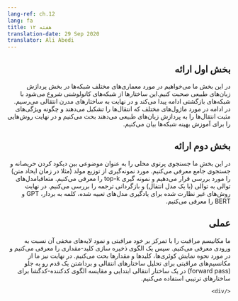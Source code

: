 ```yaml
---
lang-ref: ch.12
lang: fa
title: هفته ۱۲
translation-date: 29 Sep 2020
translator: Ali Abedi
---
```

<div dir=rtl>

## بخش اول ارائه

<!--In this section we discuss the various architectures used in NLP applications, beginning with CNNs, RNNs, and eventually covering the state of-the art architecture, transformers. We then discuss the various modules that comprise transformers and how they make transformers advantageous for NLP tasks. Finally, we discuss tricks that allow transformers to be trained effectively. -->
در این بخش ما می‌خواهیم در مورد معماری‌های مختلف شبکه‌ها در بخش پردازش زبان‌های طبیعی صحبت کنیم.این ساختارها از شبکه‌های کانولوشنی شروع می‌شود با شبکه‌های بازگشتی ادامه پیدا می‌کند و در نهایت به ساختارهای مدرن انتقالی می‌رسیم. در ادامه در مورد ماژول‌های مختلف که انتقال‌ها را تشکیل می‌دهند و چگونه ویژگی‌های مثبت انتقال‌ها را به پردازش زبان‌های طبیعی می‌دهند بحث می‌کنیم و در نهایت روش‌هایی را برای آموزش بهینه شبکه‌ها بیان می‌کنیم. 


## بخش دوم ارائه
<!-- In this section we introduce beam search as a middle ground betwen greedy decoding and exhaustive search. We consider the case of wanting to sample from the generative distribution (*i.e.* when generating text) and introduce "top-k" sampling. Subsequently, we introduce sequence to sequence models (with a transformer variant) and backtranslation. We then introduce unsupervised learning approaches for learning embeddings and discuss word2vec, GPT, and BERT. -->
در این بخش ما جستجوی پرتوی محلی را به عنوان موضوعی بین دیکود کردن حریصانه و جستجوی جامع معرفی می‌کنیم. مورد نمونه‌گیری از توزیع مولد (مثلا در زمان ایحاد متن) را مورد بررسی قرار می‌دهیم و نمونه گیری top-k را معرفی می‌کنیم. متعاقبامدل‌های توالی به توالی (با یک مدل انتقال) و بازگردانی ترجمه را بررسی می‌کنیم. در نهایت روش‌های غیر نظارت شده برای یادگیری مدل‌های تعبیه شده، کلمه به بردار، GPT و BERT را معرفی می‌کنیم.

## عملی

<!-- We introduce attention, focusing on self-attention and its hidden layer representations of the inputs. Then, we introduce the key-value store paradigm and discuss how to represent queries, keys, and values as rotations of an input. Finally, we use attention to interpret the transformer architecture, taking a forward pass through a basic transformer, and comparing the encoder-decoder paradigm to sequential architectures. -->
ما مکانیسم مراقبت را با تمرکز بر خود مرافبتی و نمود لایه‌های مخفی آن نسبت به ورودی معرفی می‌کنیم. سپس یک الگوی ذخیره سازی کلید-مقداری را معرفی می‌کنیم و در مورد نحوه نمایش کوئری‌ها، کلید‌ها و مقدارها بحث می‌کنیم. در نهایت نیز ما از مکانسیم‌های مراقبتی برای تحلیل ساختار‌های انتقالی و برداشتن یک قدم رو به جلو (forward pass) در یک ساختار انتقالی ابتدایی و مقایسه الگوی کدکننده-کدگشا برای ساختارهای ترتیبی استفاده می‌کنیم.
    
    </div>